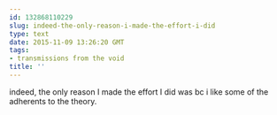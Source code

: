 ```yaml
---
id: 132868110229
slug: indeed-the-only-reason-i-made-the-effort-i-did
type: text
date: 2015-11-09 13:26:20 GMT
tags:
- transmissions from the void
title: ''
---
```

indeed,  the only reason I made the effort I did was bc i like some of the adherents to the theory.